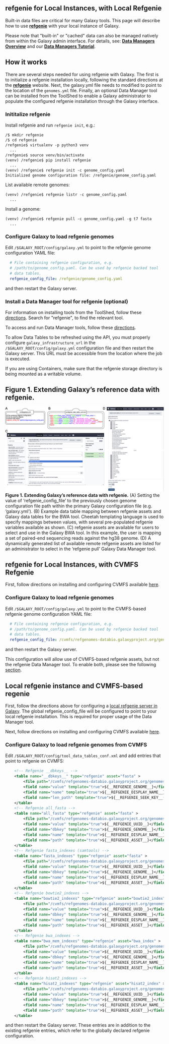 ## refgenie for Local Instances, with Local Refgenie

Built-in data files are critical for many Galaxy tools. This page will describe how to use **[refgenie](http://refgenie.databio.org/)** with your local instance of Galaxy.

Please note that "built-in" or "cached" data can also be managed natively from within the Galaxy admin interface. For details, see: **[Data Managers Overview](/admin/tools/data-managers/)** and our **[Data Managers Tutorial](https://github.com/galaxyproject/dagobah-training/blob/2017-montpellier/sessions/05-reference-genomes/ex1-reference-genomes.md)**.

## How it works

There are several steps needed for using refgenie with Galaxy. The first is to initialize a refgenie installation locally, following the standard directions at the **[refgenie](http://refgenie.databio.org/)** website. Next, the galaxy.yml file needs to modified to point to the location of the `genomes.yml` file. Finally, an optional Data Manager tool can be installed from the ToolShed to enable a Galaxy administrator to populate the configured refgenie installation through the Galaxy interface.

### Inititalize refgenie

Install refgenie and run `refgenie init`, e.g.:

```shell
/$ mkdir refgenie
/$ cd refgenie
/refgenie$ virtualenv -p python3 venv
  ...
/refgenie$ source venv/bin/activate
(venv) /refgenie$ pip install refgenie
  ...
(venv) /refgenie$ refgenie init -c genome_config.yaml
Initialized genome configuration file: /refgenie/genome_config.yaml
```

List available remote genomes:

```shell
(venv) /refgenie$ refgenie listr -c genome_config.yaml
  ...
```

Install a genome:

```shell
(venv) /refgenie$ refgenie pull -c genome_config.yaml -g t7 fasta
  ...
```

### Configure Galaxy to load refgenie genomes

Edit `/$GALAXY_ROOT/config/galaxy.yml` to point to the refgenie genome configuration YAML file:

```yml
  # File containing refgenie configuration, e.g.
  # /path/to/genome_config.yaml. Can be used by refgenie backed tool
  # data tables.
  refgenie_config_file: /refgenie/genome_config.yaml
```

and then restart the Galaxy server.


### Install a Data Manager tool for refgenie (optional)

For information on installing tools from the ToolShed, follow these [directions](/admin/tools/add-tool-from-toolshed-tutorial/). Search for "refgenie", to find the relevant tool.

To access and run Data Manager tools, follow these [directions](/admin/tools/data-managers/).

To allow Data Tables to be refreshed using the API, you must properly configure `galaxy_infrastructure_url` in the `/$GALAXY_ROOT/config/galaxy.yml` configuration file and then restart the Galaxy server. This URL must be accessible from the location where the job is executed.

If you are using Containers, make sure that the refgenie storage directory is being mounted as a writable volume.

## Figure 1. Extending Galaxy’s reference data with refgenie.

![Figure 1. Extending Galaxy’s reference data with refgenie](./galaxy-refgenie-figure-1.png)
**Figure 1. Extending Galaxy’s reference data with refgenie.** (A) Setting the value of ‘refgenie_config_file’ to the previously chosen genome configuration file path within the primary Galaxy configuration file (e.g. ‘galaxy.yml’). (B) Example data table mapping between refgenie assets and Galaxy data tables for the BWA tool. Cheetah templating language is used to specify mappings between values, with several pre-populated refgenie variables available as shown. (C) refgenie assets are available for users to select and use in the Galaxy BWA tool. In this example, the user is mapping a set of paired-end sequencing reads against the hg38 genome. (D) A dynamically generated list of available remote refgenie assets are listed for an administrator to select in the ‘refgenie pull’ Galaxy Data Manager tool.

## refgenie for Local Instances, with CVMFS Refgenie

First, follow directions on installing and configuring CVMFS available [here](../reference-data-repo/#mounting-reference-data-with-cernvm-fs-cvmfs).

### Configure Galaxy to load refgenie genomes

Edit `/$GALAXY_ROOT/config/galaxy.yml` to point to the CVMFS-based refgenie genome configuration YAML file:

```yml
  # File containing refgenie configuration, e.g.
  # /path/to/genome_config.yaml. Can be used by refgenie backed tool
  # data tables.
  refgenie_config_file: /cvmfs/refgenomes-databio.galaxyproject.org/genomes_config.yaml
```

and then restart the Galaxy server.

This configuration will allow use of CVMFS-based refgenie assets, but not the refgenie Data Manager tool. To enable both, please see the following [section](#local-refgenie-instance-and-cvmfs-based-regenie).


## Local refgenie instance and CVMFS-based regenie

First, follow the directions above for configuring a [local refgenie server in Galaxy](#refgenie-for-local-instances). The global refgenie_config_file will be configured to point to your local refgenie installation. This is required for proper usage of the Data Manager tool.

Next, follow directions on installing and configuring CVMFS available [here](../reference-data-repo/#mounting-reference-data-with-cernvm-fs-cvmfs).

### Configure Galaxy to load refgenie genomes from CVMFS

Edit `/$GALAXY_ROOT/config/tool_data_tables_conf.xml` and add entries that point to refgenie on CVMFS:

```xml
    <!-- Refgenie __dbkeys__ -->
    <table name="__dbkeys__" type="refgenie" asset="fasta" >
        <file path="/cvmfs/refgenomes-databio.galaxyproject.org/genomes_config.yaml" />
        <field name="value" template="true">${__REFGENIE_GENOME__}</field>
        <field name="name" template="true">${__REFGENIE_DISPLAY_NAME__}</field>
        <field name="len_path" template="true">${__REFGENIE_SEEK_KEY__('chrom_sizes')}</field>
    </table>
    <!-- Refgenie all_fasta -->
    <table name="all_fasta" type="refgenie" asset="fasta" >
        <file path="/cvmfs/refgenomes-databio.galaxyproject.org/genomes_config.yaml" />
        <field name="value" template="true">${__REFGENIE_UUID__}</field>
        <field name="dbkey" template="true">${__REFGENIE_GENOME__}</field>
        <field name="name" template="true">${__REFGENIE_DISPLAY_NAME__}</field>
        <field name="path" template="true">${__REFGENIE_ASSET__}</field>
    </table>
    <!-- Refgenie fasta_indexes (samtools) -->
    <table name="fasta_indexes" type="refgenie" asset="fasta" >
        <file path="/cvmfs/refgenomes-databio.galaxyproject.org/genomes_config.yaml" />
        <field name="value" template="true">${__REFGENIE_UUID__}</field>
        <field name="dbkey" template="true">${__REFGENIE_GENOME__}</field>
        <field name="name" template="true">${__REFGENIE_DISPLAY_NAME__}</field>
        <field name="path" template="true">${__REFGENIE_ASSET__}</field>
    </table>
    <!-- Refgenie bowtie2_indexes -->
    <table name="bowtie2_indexes" type="refgenie" asset="bowtie2_index" >
        <file path="/cvmfs/refgenomes-databio.galaxyproject.org/genomes_config.yaml" />
        <field name="value" template="true">${__REFGENIE_UUID__}</field>
        <field name="dbkey" template="true">${__REFGENIE_GENOME__}</field>
        <field name="name" template="true">${__REFGENIE_DISPLAY_NAME__}</field>
        <field name="path" template="true">${__REFGENIE_ASSET__}</field>
    </table>
    <!-- Refgenie bwa_indexes -->
    <table name="bwa_mem_indexes" type="refgenie" asset="bwa_index" >
        <file path="/cvmfs/refgenomes-databio.galaxyproject.org/genomes_config.yaml" />
        <field name="value" template="true">${__REFGENIE_UUID__}</field>
        <field name="dbkey" template="true">${__REFGENIE_GENOME__}</field>
        <field name="name" template="true">${__REFGENIE_DISPLAY_NAME__}</field>
        <field name="path" template="true">${__REFGENIE_ASSET__}</field>
    </table>
    <!-- Refgenie hisat2_indexes -->
    <table name="hisat2_indexes" type="refgenie" asset="hisat2_index" >
        <file path="/cvmfs/refgenomes-databio.galaxyproject.org/genomes_config.yaml" />
        <field name="value" template="true">${__REFGENIE_UUID__}</field>
        <field name="dbkey" template="true">${__REFGENIE_GENOME__}</field>
        <field name="name" template="true">${__REFGENIE_DISPLAY_NAME__}</field>
        <field name="path" template="true">${__REFGENIE_ASSET__}</field>
    </table>
```

and then restart the Galaxy server. These entries are in addition to the existing refgenie entries, which refer to the globally declared refgenie configuration.
